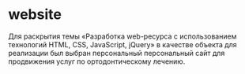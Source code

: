 # website
Для раскрытия темы «Разработка web-ресурса с использованием технологий HTML, CSS, JavaScript, jQuery»  в качестве объекта для реализации был выбран персональный персональный сайт для продвижения услуг по ортодонтическому лечению.
